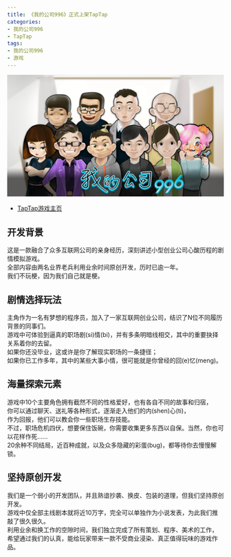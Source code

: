 ```yaml
---
title: 《我的公司996》正式上架TapTap
categories:
- 我的公司996
- TapTap
tags:
- 我的公司996
- 游戏
---
```


![icon](/public/image/mycompany996.jpg)
- [TapTap游戏主页](https://www.taptap.com/app/177769)

## 开发背景
这是一款融合了众多互联网公司的亲身经历，深刻讲述小型创业公司心酸历程的剧情模拟游戏。  
全部内容由两名业界老兵利用业余时间原创开发，历时已逾一年。  
我们不玩梗，因为我们自己就是梗。  

## 剧情选择玩法
主角作为一名有梦想的程序员，加入了一家互联网创业公司，结识了N位不同履历背景的同事们。  
游戏中可体验到逼真的职场剧(si)情(bi)，并有多条明暗线相交，其中的重要抉择关系着你的去留。  
如果你还没毕业，这或许是你了解现实职场的一条捷径；  
如果你已工作多年，其中的某些大事小情，很可能就是你曾经的回(e)忆(meng)。  

## 海量探索元素
游戏中10个主要角色拥有截然不同的性格爱好，也有各自不同的故事和归宿，  
你可以通过聊天、送礼等各种形式，逐渐走入他们的内(shen)心(ti)，  
作为回报，他们可以教会你一些职场生存技能。  
不过，职场危机四伏，想要保住饭碗，你需要收集更多东西以自保。当然，你也可以花样作死……  
20余种不同结局，近百种成就，以及众多隐藏的彩蛋(bug)，都等待你去慢慢解锁。  

## 坚持原创开发
我们是一个弱小的开发团队，并且熟谙抄袭、换皮、包装的道理，但我们坚持原创开发。  
游戏中仅全部主线剧本就将近10万字，完全可以单独作为小说发表，为此我们推敲了很久很久。  
利用业余和换工作的空隙时间，我们独立完成了所有策划、程序、美术的工作，  
希望通过我们的认真，能给玩家带来一款不受商业浸染、真正值得玩味的游戏作品。  
